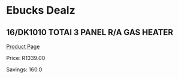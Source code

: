 
# Ebucks Dealz
## 16/DK1010 TOTAI 3 PANEL R/A GAS HEATER
[Product Page](https://www.ebucks.com/web/shop/productSelected.do?prodId=1191159735&catId=704982758)

Price: R1339.00

Savings: 160.0


	